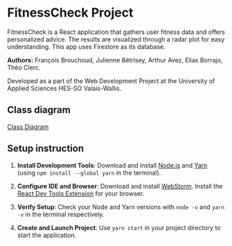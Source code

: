 # FitnessCheck Project
FitnessCheck is a React application that gathers user fitness data and offers personalized advice. The results are visualized through a radar plot for easy understanding. This app uses Firestore as its database.

**Authors:** François Brouchoud, Julienne Bétrisey, Arthur Avez, Elias Borrajo, Théo Clerc.

Developed as a part of the Web Development Project at the University of Applied Sciences HES-SO Valais-Wallis.

## Class diagram

[Class Diagram](src/ClassDiagram.jpg)

## Setup instruction
 
  1. **Install Development Tools**: Download and install [Node.js](https://nodejs.org) and [Yarn](https://yarnpkg.com/) (using `npm install --global yarn` in the terminal).
  
  2. **Configure IDE and Browser**: Download and install [WebStorm](https://www.jetbrains.com/webstorm/download). Install the [React Dev Tools Extension](https://fb.me/react-devtools) for your browser.
  
  3. **Verify Setup**: Check your Node and Yarn versions with `node -v` and `yarn -v` in the terminal respectively.
  
  4. **Create and Launch Project**: Use `yarn start` in your project directory to start the application.


